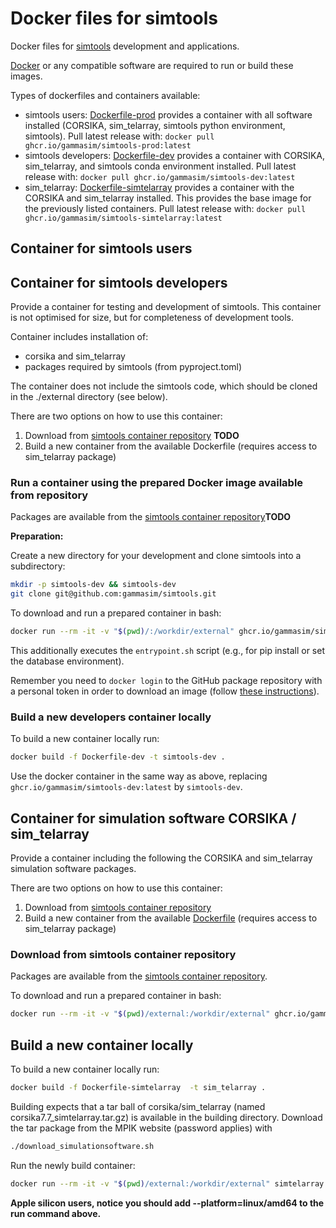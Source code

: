 # Docker files for simtools

Docker files for [simtools](https://github.com/gammasim/simtools) development and applications.

[Docker](https://www.docker.com/community-edition#/download) or any compatible software are required to run or build these images.

Types of dockerfiles and containers available:

- simtools users: [Dockerfile-prod](./Dockerfile-prod) provides a container with all software installed (CORSIKA, sim\_telarray, simtools python environment, simtools). Pull latest release with: `docker pull ghcr.io/gammasim/simtools-prod:latest`
- simtools developers: [Dockerfile-dev](./Dockerfile-dev) provides a container with CORSIKA, sim\_telarray, and simtools conda environment installed. Pull latest release with: `docker pull ghcr.io/gammasim/simtools-dev:latest`
- sim\_telarray: [Dockerfile-simtelarray](./Dockerfile-simtelarray) provides a container with the CORSIKA and sim\_telarray installed. This provides the base image for the previously listed containers. Pull latest release with: `docker pull ghcr.io/gammasim/simtools-simtelarray:latest`

## Container for simtools users

## Container for simtools developers

Provide a container for testing and development of simtools. This container is not optimised for size, but for completeness of development tools.

Container includes installation of:

- corsika and sim\_telarray
- packages required by simtools (from pyproject.toml)

The container does not include the simtools code, which should be cloned in the ./external directory (see below).

There are two options on how to use this container:

1. Download from [simtools container repository](https://github.com/gammasim/containers/pkgs/container/simtools-dev) **TODO**
2. Build a new container from the available Dockerfile (requires access to sim\_telarray package)

### Run a container using the prepared Docker image available from repository

Packages are available from the [simtools container repository](https://github.com/gammasim/containers/pkgs/container/simtools-dev)**TODO**

**Preparation:**

Create a new directory for your development and clone simtools into a subdirectory:

```bash
mkdir -p simtools-dev && simtools-dev
git clone git@github.com:gammasim/simtools.git
```

To download and run a prepared container in bash:

```bash
docker run --rm -it -v "$(pwd)/:/workdir/external" ghcr.io/gammasim/simtools-dev:latest bash -c "$(cat ./simtools/docker/entrypoint.sh) && bash"
```

This additionally executes the `entrypoint.sh` script (e.g., for pip install or set the database environment).

Remember you need to `docker login` to the GitHub package repository with a personal token in order to download an image (follow [these instructions](https://docs.github.com/en/packages/working-with-a-github-packages-registry/working-with-the-container-registry)).

### Build a new developers container locally

To build a new container locally run:

```bash
docker build -f Dockerfile-dev -t simtools-dev .
```

Use the docker container in the same way as above, replacing `ghcr.io/gammasim/simtools-dev:latest` by `simtools-dev`.

## Container for simulation software CORSIKA / sim\_telarray

Provide a container including the following the CORSIKA and sim\_telarray simulation software packages.

There are two options on how to use this container:

1. Download from [simtools container repository](https://github.com/gammasim/containers/pkgs/container/simtools-simtel)
2. Build a new container from the available [Dockerfile](./Dockerfile-simtelarray) (requires access to sim\_telarray package)

### Download from simtools container repository

Packages are available from the [simtools container repository](https://github.com/gammasim/containers/pkgs/container/simtools-simtel).

To download and run a prepared container in bash:

```bash
docker run --rm -it -v "$(pwd)/external:/workdir/external" ghcr.io/gammasim/simtools-simtelarray:latest bash
```

## Build a new container locally

To build a new container locally run:

```bash
docker build -f Dockerfile-simtelarray  -t sim_telarray .
```

Building expects that a tar ball of corsika/sim\_telarray (named corsika7.7\_simtelarray.tar.gz) is available in the building directory.
Download the tar package from the MPIK website (password applies) with

```bash
./download_simulationsoftware.sh
```

Run the newly build container:

```bash
docker run --rm -it -v "$(pwd)/external:/workdir/external" simtelarray bash
```

__Apple silicon users, notice you should add --platform=linux/amd64 to the run command above.__
